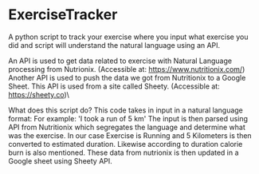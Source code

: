 # ExerciseTracker
A python script to track your exercise where you input what exercise you did and script will understand the natural language using an API.

An API is used to get data related to exercise with Natural Language processing from Nutrionix. (Accessible at: https://www.nutritionix.com/)
Another API is used to push the data we got from Nutritionix to a Google Sheet. This API is used from a site called Sheety. (Accessible at: https://sheety.co)\

What does this script do?
This code takes in input in a natural language format: For example: 'I took a run of 5 km'
The input is then parsed using API from Nutritionix which segregates the language and determine what was the exercise.
In our case Exercise is Running and 5 Kilometers is then converted to estimated duration. Likewise according to duration calorie burn is also mentioned. 
These data from nutrionix is then updated in a Google sheet using Sheety API. 
